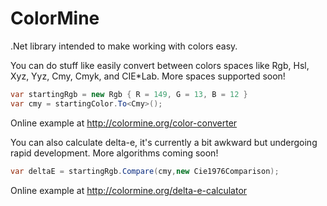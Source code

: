 ColorMine
=========

.Net library intended to make working with colors easy.

You can do stuff like easily convert between colors spaces like Rgb, Hsl, Xyz, Yyz, Cmy, Cmyk, and CIE*Lab. More spaces supported soon!

```c#
var startingRgb = new Rgb { R = 149, G = 13, B = 12 }
var cmy = startingColor.To<Cmy>();
```

Online example at http://colormine.org/color-converter

You can also calculate delta-e, it's currently a bit awkward but undergoing rapid development. More algorithms coming soon!

```c#
var deltaE = startingRgb.Compare(cmy,new Cie1976Comparison);
```

Online example at http://colormine.org/delta-e-calculator
